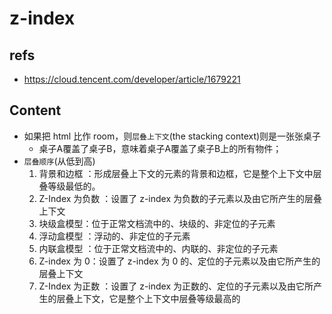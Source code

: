 # z-index

## refs

- <https://cloud.tencent.com/developer/article/1679221>

## Content

- 如果把 html 比作 room，则`层叠上下文`(the stacking context)则是一张张桌子
  - 桌子A覆盖了桌子B，意味着桌子A覆盖了桌子B上的所有物件；
- `层叠顺序`(从低到高)
  1. 背景和边框 ：形成层叠上下文的元素的背景和边框，它是整个上下文中层叠等级最低的。
  2. Z-Index 为负数 ：设置了 z-index 为负数的子元素以及由它所产生的层叠上下文
  3. 块级盒模型：位于正常文档流中的、块级的、非定位的子元素
  4. 浮动盒模型 ：浮动的、非定位的子元素
  5. 内联盒模型 ：位于正常文档流中的、内联的、非定位的子元素
  6. Z-index 为 0：设置了 z-index 为 0 的、定位的子元素以及由它所产生的层叠上下文
  7. Z-Index 为正数 ：设置了 z-index 为正数的、定位的子元素以及由它所产生的层叠上下文，它是整个上下文中层叠等级最高的
